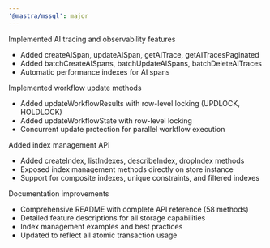 ```yaml
---
'@mastra/mssql': major
---
```


Implemented AI tracing and observability features

- Added createAISpan, updateAISpan, getAITrace, getAITracesPaginated
- Added batchCreateAISpans, batchUpdateAISpans, batchDeleteAITraces
- Automatic performance indexes for AI spans

Implemented workflow update methods

- Added updateWorkflowResults with row-level locking (UPDLOCK, HOLDLOCK)
- Added updateWorkflowState with row-level locking
- Concurrent update protection for parallel workflow execution

Added index management API

- Added createIndex, listIndexes, describeIndex, dropIndex methods
- Exposed index management methods directly on store instance
- Support for composite indexes, unique constraints, and filtered indexes

Documentation improvements

- Comprehensive README with complete API reference (58 methods)
- Detailed feature descriptions for all storage capabilities
- Index management examples and best practices
- Updated to reflect all atomic transaction usage